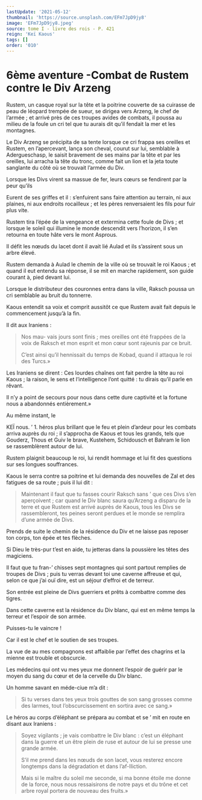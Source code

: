 ```yaml
---
lastUpdate: '2021-05-12'
thumbnail: 'https://source.unsplash.com/EFm7JpD9jy8'
image: 'EFm7JpD9jy8.jpeg'
source: tome I - livre des rois - P. 421
reign: 'Keï Kaous'
tags: []
order: '010'
---
```


# 6ème aventure -Combat de Rustem contre le Div Arzeng

Rustem, un casque royal sur la tête et la poitrine couverte de sa cuirasse de peau de léopard trempée de sueur, se dirigea vers Arzeng, le chef de l’armée ; et arrivé près de ces troupes avides de combats, il poussa au milieu de la foule un cri tel que tu aurais dit qu’il fendait la mer et les montagnes.

Le Div Arzeng se précipita de sa tente lorsque ce cri frappa ses oreilles et Rustem, en l’apercevant, lança son cheval, courut sur lui, semblable à Adergueschasp, le saisit bravement de ses mains par la tête et par les oreilles, lui arracha la tête du tronc, comme fait un lion et la jeta toute sanglante du côté où se trouvait l’armée du Div.

Lorsque les Divs virent sa massue de fer, leurs cœurs se fendirent par la peur qu’ils

Eurent de ses griffes et il : s’enfuirent sans faire attention au terrain, ni aux plaines, ni aux endroits rocailleux ; et les pères renversaient les fils pour fuir plus vite.

Rustem tira l’épée de la vengeance et extermina cette foule de Divs ; et lorsque le soleil qui illumine le monde descendit vers l’horizon, il s’en retourna en toute hâte vers le mont Asprous.

Il défit les nœuds du lacet dont il avait lié Aulad et ils s’assirent sous un arbre élevé.

Rustem demanda à Aulad le chemin de la ville où se trouvait le roi Kaous ; et quand il eut entendu sa réponse, il se mit en marche rapidement, son guide courant à, pied devant lui.

Lorsque le distributeur des couronnes entra dans la ville, Raksch poussa un cri semblable au bruit du tonnerre.

Kaous entendit sa voix et comprit aussitôt ce que Rustem avait fait depuis le commencement jusqu’à la fin.

Il dit aux Iraniens :

> Nos mau-
vais jours sont finis ; mes oreilles ont été frappées de la voix de Raksch et mon esprit et mon cœur sont rajeunis par ce bruit.
>
> C’est ainsi qu’il hennissait du temps de Kobad, quand il attaqua le roi des Turcs.»

Les Iraniens se dirent : Ces lourdes chaînes ont fait perdre la tête au roi Kaous ; la raison, le sens et l’intelligence l’ont quitté : tu dirais qu’il parle en rêvant.

Il n’y a point de secours pour nous dans cette dure captivité et la fortune nous a abandonnés entièrement.»

Au même instant, le

KEÏ nous. ’ 1. héros plus brillant que le feu et plein d’ardeur pour les combats arriva auprès du roi ; il s’approcha de Kaous et tous les grands, tels que Gouderz, Thous et Guiv le brave, Kustehem, Schidousch et Bahram le lion se rassemblèrent autour de lui.

Rustem plaignit beaucoup le roi, lui rendit hommage et lui fit des questions sur ses longues souffrances.

Kaous le serra contre sa poitrine et lui demanda des nouvelles de Zal et des fatigues de sa route ; puis il lui dit :

> Maintenant il faut que tu fasses courir Raksch sans ’ que ces Divs s’en aperçoivent ; car quand le Div blanc saura qu’Arzeng a disparu de la terre et que Rustem est arrivé auprès de Kaous, tous les Divs se rassembleront, tes peines seront perdues et le monde se remplira d’une armée de Divs.

Prends de suite le chemin de la résidence du Div et ne laisse pas reposer ton corps, ton épée et tes flèches.

Si Dieu le très-pur t’est en aide, tu jetteras dans la poussière les têtes des magiciens.

Il faut que tu fran-’ chisses sept montagnes qui sont partout remplies de troupes de Divs ; puis tu verras devant toi une caverne affreuse et qui, selon ce que j’ai ouï dire, est un séjour d’effroi et de terreur.

Son entrée est pleine de Divs guerriers et prêts à combattre comme des tigres.

Dans cette caverne est la résidence du Div blanc, qui est en même temps la terreur et l’espoir de son armée.

Puisses-tu le vaincre !

Car il est le chef et le soutien de ses troupes.

La vue de 
au
mes compagnons est affaiblie par l’effet des chagrins et la mienne est trouble et obscurcie.

Les médecins qui ont vu mes yeux me donnent l’espoir de guérir par le moyen du sang du cœur et de la cervelle du Div blanc.

Un homme savant en méde-ciue m’a dit :

> Si tu verses dans tes yeux trois gouttes de son sang grosses comme des larmes, tout I’obscurcissement en sortira avec ce sang.»

Le héros au corps d’éléphant se prépara au combat et se
’ mit en route en disant aux Iraniens :

> Soyez vigilants ; je vais combattre le Div blanc : c’est un éléphant dans la guerre et un être plein de ruse et autour de lui se presse une grande armée.
>
> S’il me prend dans les nœuds de son lacet, vous resterez encore longtemps dans la dégradation et dans l’af-IIiction.
>
> Mais si le maître du soleil me seconde, si ma bonne étoile me donne de la force, nous nous ressaisirons de notre pays et du trône et cet arbre royal portera de nouveau des fruits.»
